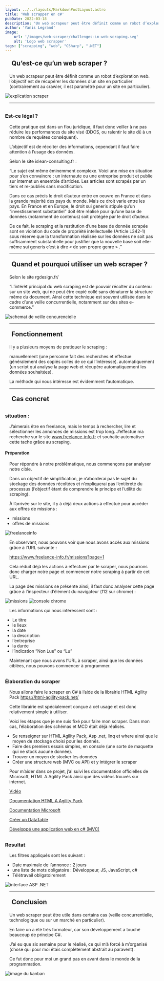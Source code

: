 ```yaml
---
layout: ../../layouts/MarkdownPostLayout.astro
title: 'Web scrapper en c#'
pubDate: 2022-03-18
description: 'Un web scrapeur peut être définit comme un robot d’exploration web. l’objectif est de récupérer les données d’un site en particulier'
author: 'Yanis Legrand'
image:
    url: '/images/web-scraper/challenges-in-web-scraping.svg' 
    alt: 'Logo web scrapper'
tags: ["scrapping", "web", "CSharp", ".NET"]
---
```


<style>
    h2,h3 {
        margin-top:2em;
    }
    h2, p, hr {
        margin: 1em;
    }
    img {
        max-width:40em;
    }
</style>

## Qu’est-ce qu’un web scraper ?

Un web scrapeur peut être définit comme un robot d’exploration web. l’objectif est de récupérer les données d’un site en particulier (contrairement au crawler, il est paramétré pour un site en particulier).

<img src="/images/web-scraper/image8.png" alt="explication scraper" />

-----

### Est-ce légal ?

Cette pratique est dans un flou juridique, il faut donc veiller à ne pas réduire les performances du site visé (DDOS, ou ralentir le site dû à un nombre de requêtes conséquent).

L’objectif est de récolter des informations, cependant il faut faire attention à l’usage des données.


Selon le site islean-consulting.fr :

“Le sujet est même éminemment complexe. Voici une mise en situation pour s’en convaincre : un internaute ou une entreprise produit et publie sur internet un ensemble d’articles. Les articles sont scrapés par un tiers et re-publiés sans modification.

Dans ce cas précis le droit d’auteur entre en oeuvre en France et dans la grande majorité des pays du monde. Mais ce droit varie entre les pays. En France et en Europe, le droit sui generis stipule qu’un “investissement substantiel” doit être réalisé pour qu’une base de données (notamment de contenus) soit protégée par le droit d’auteur.

De ce fait, le scraping et la restitution d’une base de donnée scrapée sont en violation du code de propriété intellectuelle (Article L342-1) sous réserve que la transformation réalisée sur les données ne soit pas suffisamment substantielle pour justifier que la nouvelle base soit elle-même sui generis c’est à dire « de son propre genre » .”

-----

## Quand et pourquoi utiliser un web scraper ?

Selon le site rgdesign.fr/

“L’intérêt principal du web scraping est de pouvoir récolter du contenu sur un site web, qui ne peut être copié collé sans dénaturer la structure même du document. Ainsi cette technique est souvent utilisée dans le cadre d’une veille concurrentielle, notamment sur des sites e-commerce.”

<img src="/images/web-scraper/image5.png" alt="schemat de veille concurencielle" />

-----

## Fonctionnement

Il y a plusieurs moyens de pratiquer le scraping :

manuellement (une personne fait des recherches et effectue généralement des copiés collés de ce qui l’intéresse).
automatiquement (un script qui analyse la page web et récupère automatiquement les données souhaitées).

La méthode qui nous intéresse est évidemment l’automatique.

-----

## Cas concret

### situation :

J’aimerais être en freelance, mais le temps à rechercher, lire et sélectionner les annonces de missions est trop long. J’effectue ma recherche sur le site www.freelance-info.fr et souhaite automatiser cette tache grâce au scraping.

#### Préparation

Pour répondre à notre problématique, nous commençons par analyser notre cible.

Dans un objectif de simplification, je n’aborderai pas le sujet du stockage des données récoltées et n’expliquerai pas l’entièreté du processus (l’objectif étant de comprendre le principe et l’utilité du scraping).


À l’arrivée sur le site, il y à déjà deux actions à effectué pour accéder aux offres de missions :

- missions
- offres de missions

<img src="/images/web-scraper/image6.png" alt="freelanceinfo" />

En observant, nous pouvons voir que nous avons accès aux missions grâce à l’URL suivante :

https://www.freelance-info.fr/missions?page=1

Cela réduit déjà les actions à effectuer par le scraper,  nous pourrons donc charger notre page et commencer notre scraping à partir de cet URL.

La page des missions se présente ainsi, il faut donc analyser cette page grâce à l’inspecteur d’élément du navigateur (f12 sur chrome) :

<img src="/images/web-scraper/image4.png" alt="missions" />

<img src="/images/web-scraper/image3.png" alt="console chrome" />

Les informations qui nous intéressent sont :

- Le titre
- le lieux
- la date
- la description
- l’entreprise
- la durée
- l’indication “Non Lue” ou “Lu”

Maintenant que nous avons l’URL à scraper, ainsi que les données ciblées, nous pouvons commencer à programmer.

### Élaboration du scraper

Nous allons faire le scraper en C# à l’aide de la librairie HTML Agility Pack https://html-agility-pack.net/


Cette librairie est spécialement conçue à cet usage et est donc relativement simple à utiliser.


Voici les étapes que je me suis fixé pour faire mon scraper. Dans mon cas, l’élaboration des schémas et MCD était déjà réalisés.


- Se renseigner sur HTML Agility Pack, Asp .net, linq et where ainsi que le moyen de stockage choisi pour les donnés.
- Faire des premiers essais simples, en console (une sorte de maquette qui ne stock aucune donnée).
- Trouver un moyen de stocker les données
- Créer une structure web (MVC ou API) et y intégrer le scraper

Pour m’aider dans ce projet, j’ai suivi les documentation officielles de Microsoft, HTML A Agility Pack ainsi que des vidéos trouvés sur internet.


[Vidéo](https://www.youtube.com/watch?v=wbBuB7-BaXw)

[Documentation HTML A Agility Pack](https://html-agility-pack.net/documentation)

[Documentation Microsoft](https://docs.microsoft.com/fr-fr/dotnet/csharp/)

[Créer un DataTable](https://www.delftstack.com/fr/howto/csharp/create-datatable-in-csharp/)

[Développé une application web en c# (MVC)](https://www.youtube.com/watch?v=-tZLsJEEqeU)

### Resultat

Les filtres appliqués sont les suivant :

- Date maximale de l’annonce : 2 jours
- une liste de mots obligatoire : Développeur, JS, JavaScript, c#
- Télétravail obligatoirement

<img src="/images/web-scraper/image1.png" alt="interface ASP .NET" />

-----

## Conclusion

Un web scraper peut être utile dans certains cas (veille concurrentielle, technologique ou sur un marché en particulier).

En faire un a été très formateur, car son développement a touché beaucoup de principe C#.


J’ai eu que six semaine pour le réalisé, ce qui m’à forcé à m’organisé (chose qui pour moi étais complètement abstrait au paravent).

Ce fut donc pour moi un grand pas en avant dans le monde de la programmation.

<img src="/images/web-scraper/image7.png" alt="image du kanban" />